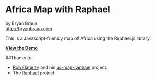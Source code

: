 Africa Map with Raphael
=======================
by Bryan Braun   
http://bryanbraun.com


This is a Javascript-friendly map of Africa using the Raphael.js library.

**[View the Demo](http://bryanbraun.github.com/africa-map-raphael/)**

##Thanks to:
- [Rob Flaherty](https://github.com/robflaherty) and his [us-map-raphael](https://github.com/robflaherty/us-map-raphael) project.
- The [Raphael](http://raphaeljs.com) project
